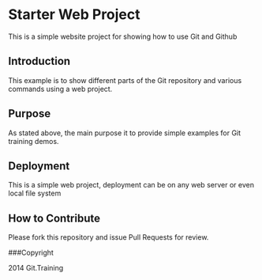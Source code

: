 # Starter Web Project

This is a simple website project for
showing how to use Git and Github
	
## Introduction

This example is to show different parts
of the Git repository and various commands
using a web project.

## Purpose

As stated above, the main purpose it to
provide simple examples for Git training
demos.

## Deployment

This is a simple web project, deployment
can be on any web server or even local
file system

## How to Contribute

Please fork this repository and issue Pull Requests for
review.

###Copyright

2014 Git.Training